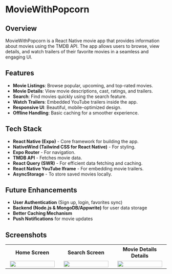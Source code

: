 # MovieWithPopcorn

## Overview
MovieWithPopcorn is a React Native movie app that provides information about movies using the TMDB API. The app allows users to browse, view details, and watch trailers of their favorite movies in a seamless and engaging UI.

## Features
- **Movie Listings**: Browse popular, upcoming, and top-rated movies.
- **Movie Details**: View movie descriptions, cast, ratings, and trailers.
- **Search**: Find movies quickly using the search feature.
- **Watch Trailers**: Embedded YouTube trailers inside the app.
- **Responsive UI**: Beautiful, mobile-optimized design.
- **Offline Handling**: Basic caching for a smoother experience.

## Tech Stack
- **React Native (Expo)** - Core framework for building the app.
- **NativeWind (Tailwind CSS for React Native)** - For styling.
- **Expo Router** - For navigation.
- **TMDB API** - Fetches movie data.
- **React Query (SWR)** - For efficient data fetching and caching.
- **React Native YouTube Iframe** - For embedding movie trailers.
- **AsyncStorage** - To store saved movies locally.

## Future Enhancements
- **User Authentication** (Sign up, login, favorites sync)
- **Backend (Node.js & MongoDB/Appwrite)** for user data storage
- **Better Caching Mechanism**
- **Push Notifications** for movie updates

## Screenshots
<table align="center" width="100%">
  <tr align="center">
    <th width="25%">Home Screen</th>
    <th width="25%">Search Screen</th>
    <th width="25%">Movie Details Details</th>
  </tr>
  <tr align="center">
    <td><img src="https://github.com/user-attachments/assets/b1ea2b48-2156-4651-88ef-5b3b17029e91" width="96%"></td>    
    <td><img src="https://github.com/user-attachments/assets/d0406e2e-a1a4-49c0-87d4-51cb2f759e19" width="96%"></td>
    <td><img src="https://github.com/user-attachments/assets/22db3c7e-8582-4a92-9d9d-d6c243a39c80" width="96%"></td>
  </tr>
</table>
